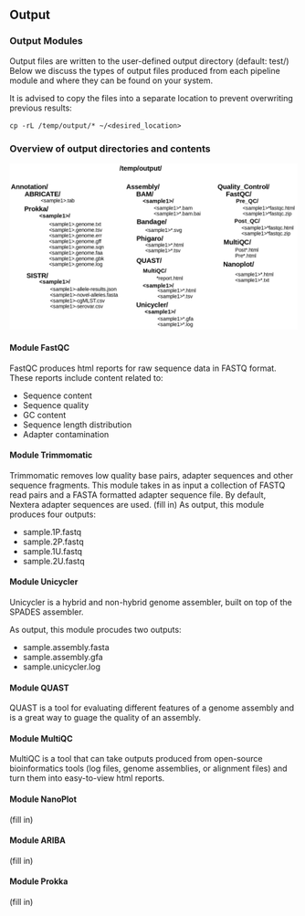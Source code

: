 Output
------

### Output Modules

Output files are written to the user-defined output directory (default: test/) Below we discuss the types of output files produced from each pipeline module and where they can be found on your system.

It is advised to copy the files into a separate location to prevent overwriting previous results:
```
cp -rL /temp/output/* ~/<desired_location>
```
### Overview of output directories and contents
![output_dirs](images/output_dirs.png)


#### Module FastQC
FastQC produces html reports for raw sequence data in FASTQ format. These reports include content related to:
  - Sequence content
  - Sequence quality
  - GC content
  - Sequence length distribution
  - Adapter contamination
  
    
#### Module Trimmomatic

Trimmomatic removes low quality base pairs, adapter sequences and other sequence fragments. This module takes in as input a collection of FASTQ read pairs and a FASTA formatted adapter sequence file. By default, Nextera adapter sequences are used. 
(fill in)
As output, this module produces four outputs:
  - sample.1P.fastq
  - sample.2P.fastq
  - sample.1U.fastq
  - sample.2U.fastq


#### Module Unicycler

Unicycler is a hybrid and non-hybrid genome assembler, built on top of the SPADES assembler.

As output, this module procudes two outputs:
  - sample.assembly.fasta  
  - sample.assembly.gfa  
  - sample.unicycler.log

#### Module QUAST

QUAST is a tool for evaluating different features of a genome assembly and is a great way to guage the quality of an assembly.

#### Module MultiQC

MultiQC is a tool that can take outputs produced from open-source bioinformatics tools (log files, genome assemblies, or alignment files) and turn them into easy-to-view html reports.

#### Module NanoPlot
(fill in)

#### Module ARIBA
(fill in)

#### Module Prokka
(fill in)
